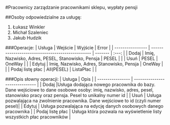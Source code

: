#Pracownicy
zarządzanie pracownikami sklepu, wypłaty pensji


##Osoby odpowiedzialne za usługę:
1. Łukasz Winkler
2. Michał Szaleniec
3. Jakub Hudzik

###Operacje:
| Usługa           | Wejście                                          | Wyjście   | Error |
| ---------------- | ------------------------------------------------ | -------   | :---: |
| Dodaj            | Imię, Nazwisko, Adres, PESEL, Stanowisko, Pensja | PESEL     |       |
| Usuń             | PESEL                                            | OneWay    |       |
| Edytuj           | Imię, Nazwisko, Adres, Stanowisko, Pensja        | OneWay    |       |
| Podaj listę płac | All(PESEL)                                       | ListaPłac |       |

###Opis słowny operacji:
| Usługa           | Opis                           | 
| ---------------- | ------------------------------ | 
| Dodaj            |Usługa dodająca nowego pracownika do bazy. Dane wejściowe to dane osobowe osoby: imię, nazwisko, adres, pesel, stanowisko pracy oraz pensja. Pesel to unikalny numer id | 
| Usuń             | Usługa pozwalająca na zwolnienie pracownika. Dane wejściowe to id (czyli numer pesel)| 
| Edytuj           | Usługa pozwalająca na edycję danych osobowych danego pracownika | 
| Podaj listę płac | Usługa która pozwala na wyświetlenie listy wszystkich płac pracowników | 

